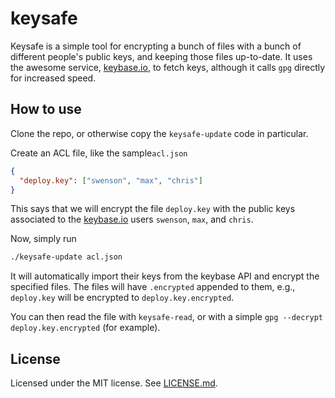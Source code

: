# keysafe

Keysafe is a simple tool for encrypting a bunch of files with a
bunch of different people's public keys, and keeping those files up-to-date.
It uses the awesome service, [keybase.io](keybase.io), to fetch
keys, although it calls `gpg` directly for increased speed.

## How to use

Clone the repo, or otherwise copy the `keysafe-update` code in particular.

Create an ACL file, like the sample`acl.json`

```json
{
  "deploy.key": ["swenson", "max", "chris"]
}
```

This says that we will encrypt the file `deploy.key` with the
public keys associated to the [keybase.io](keybase.io) users
`swenson`, `max`, and `chris`.

Now, simply run

```sh
./keysafe-update acl.json
```

It will automatically import their keys from the keybase API
and encrypt the specified files.
The files will have `.encrypted` appended to them, e.g.,
`deploy.key` will be encrypted to `deploy.key.encrypted`.

You can then read the file with `keysafe-read`, or with
a simple `gpg --decrypt deploy.key.encrypted` (for example).

## License

Licensed under the MIT license. See [LICENSE.md](LICENSE.md).
